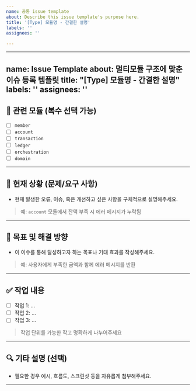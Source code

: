 ```yaml
---
name: 공통 issue template
about: Describe this issue template's purpose here.
title: '[Type] 모듈명 - 간결한 설명'
labels: ''
assignees: ''

---
```


---
name: Issue Template
about: 멀티모듈 구조에 맞춘 이슈 등록 템플릿
title: "[Type] 모듈명 - 간결한 설명"
labels: ''
assignees: ''
---

## 🧩 관련 모듈 (복수 선택 가능)

- [ ] `member`
- [ ] `account`
- [ ] `transaction`
- [ ] `ledger`
- [ ] `orchestration`
- [ ] `domain`

---

## 🚨 현재 상황 (문제/요구 사항)

- 현재 발생한 오류, 이슈, 혹은 개선하고 싶은 사항을 구체적으로 설명해주세요.
> 예: `account` 모듈에서 잔액 부족 시 에러 메시지가 누락됨

---

## 🎯 목표 및 해결 방향

- 이 이슈를 통해 달성하고자 하는 목표나 기대 효과를 작성해주세요.
> 예: 사용자에게 부족한 금액과 함께 에러 메시지를 반환

---

## ✅ 작업 내용

- [ ] 작업 1: ...
- [ ] 작업 2: ...
- [ ] 작업 3: ...

> 작업 단위를 가능한 작고 명확하게 나누어주세요

---

## 🔍 기타 설명 (선택)

- 필요한 경우 예시, 흐름도, 스크린샷 등을 자유롭게 첨부해주세요.

---
